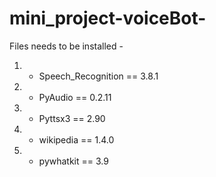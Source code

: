 # mini_project-voiceBot-

Files needs to be installed -
 1) - Speech_Recognition == 3.8.1
 2) - PyAudio == 0.2.11
 3) - Pyttsx3 == 2.90
 4) - wikipedia == 1.4.0
 5) - pywhatkit == 3.9
